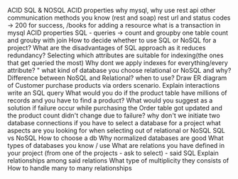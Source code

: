 ACID
SQL & NOSQL
ACID properties
why mysql, why use rest api
other communication methods you know (rest and soap)
rest url and status codes -> 200 for success, /books for adding a resource
what is a transaction in mysql
ACID properties
SQL - queries -> count and groupby one table
count and grouby with join
How to decide whether to use SQL or NoSQL for a project?
What are the disadvantages of SQL approach as it reduces redundancy?
Selecting which attributes are suitable for indexing(the ones that get queried the most)
Why dont we apply indexes for everything/every attribute? "
what kind of database you choose relational or NoSQL and why?
Difference between NoSQL and Relational? when to use?
Draw ER diagram of Customer purchase products via orders scenario.
Explain interactions write an SQL query
What would you do if the product table have millions of records and you have to find a product?
What would you suggest as a solution if failure occur while purchasing the Order table got updated and the product count didn't change due to failure?
why don't we initiate two database connections
if you have to select a database for a project what aspects are you looking for when selecting out of relational or NoSQL
SQL vs NoSQL
How to choose a db
Why normalized databases are good
What types of databases you know / use
What are relations you have defined in your project (from one of the projects - ask to select) - said SQL
Explain relationships among said relations
What type of multiplicity they consists of
How to handle many to many relationships
